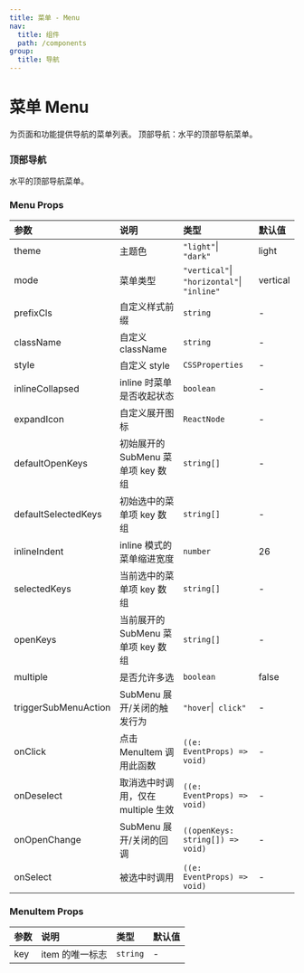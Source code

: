 ```yaml
---
title: 菜单 - Menu
nav:
  title: 组件
  path: /components
group:
  title: 导航
---
```


# 菜单 Menu

为页面和功能提供导航的菜单列表。
顶部导航：水平的顶部导航菜单。
<!-- 侧边导航：包含内嵌式菜单、垂直菜单这两种导航，并且都有深色模式和浅色模式； -->

### 顶部导航

水平的顶部导航菜单。

<code src="./demos/basic.tsx"></code>

### Menu Props

| 参数                 | 说明                               | 类型                                       | 默认值   |
| :------------------- | :--------------------------------- | :----------------------------------------- | :------- |
| theme                | 主题色                             | `"light"`\|` "dark"`                       | light    |
| mode                 | 菜单类型                           | `"vertical"`\|` "horizontal"`\|` "inline"` | vertical |
| prefixCls            | 自定义样式前缀                     | `string`                                   | -        |
| className            | 自定义 className                   | `string`                                   | -        |
| style                | 自定义 style                       | `CSSProperties`                            | -        |
| inlineCollapsed      | inline 时菜单是否收起状态          | `boolean`                                  | -        |
| expandIcon           | 自定义展开图标                     | `ReactNode`                                | -        |
| defaultOpenKeys      | 初始展开的 SubMenu 菜单项 key 数组 | `string[]`                                 | -        |
| defaultSelectedKeys  | 初始选中的菜单项 key 数组          | `string[]`                                 | -        |
| inlineIndent         | inline 模式的菜单缩进宽度          | `number`                                   | 26       |
| selectedKeys         | 当前选中的菜单项 key 数组          | `string[]`                                 | -        |
| openKeys             | 当前展开的 SubMenu 菜单项 key 数组 | `string[]`                                 | -        |
| multiple             | 是否允许多选                       | `boolean`                                  | false    |
| triggerSubMenuAction | SubMenu 展开/关闭的触发行为        | `"hover`\|` click"`                        | -        |
| onClick              | 点击 MenuItem 调用此函数           | `((e: EventProps) => void)`                | -        |
| onDeselect           | 取消选中时调用，仅在 multiple 生效 | `((e: EventProps) => void)`                | -        |
| onOpenChange         | SubMenu 展开/关闭的回调            | `((openKeys: string[]) => void)`           | -        |
| onSelect             | 被选中时调用                       | `((e: EventProps) => void)`                | -        |

### MenuItem Props

| 参数 | 说明            | 类型     | 默认值 |
| :--- | :-------------- | :------- | :----- |
| key  | item 的唯一标志 | `string` | -      |

<!-- ### SubMenuItem Props

| 参数 | 说明 | 类型 | 默认值 |
| :--- | :--- | :--- | :----- | -->

###
